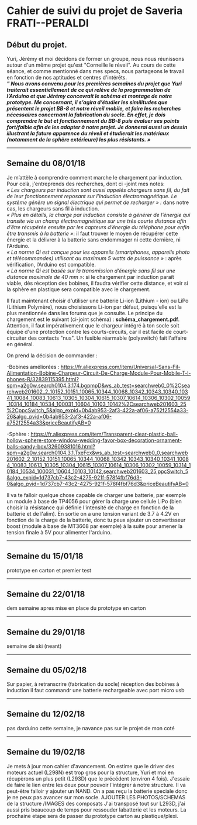 <h1>Cahier de suivi du projet de Saveria FRATI--PERALDI</h1>

<h2>Début du projet.</h2>
Yuri, Jérémy et moi décidons de former un groupe, nous nous réunissons autour d'un même projet qu'est "Corneille le réveil".
Au cours de cette séance, et comme mentionné dans mes specs, nous partageons le travail en fonction de nos aptitudes et centres d'intérêts.
<br><b><i>" Nous avons convenu pour les premières semaines du projet que Yuri traiterait essentiellement de ce qui relève de la programmation de l’Arduino et que Jérémy concevrait le schéma et montage de notre prototype. Me concernant, il s’agira d’étudier les similitudes que présentent le projet BB-8 et notre réveil mobile, et faire les recherches nécessaires concernant la fabrication du socle.
En effet, je dois comprendre le but et fonctionnement du BB-8 puis évaluer ses points fort/faible afin de les adapter à notre projet. Je donnerai aussi un dessin illustrant la future apparence du réveil et étudierait les matériaux (notamment de la sphère extérieure) les plus résistants. » </i></b>

<hr>

<h2>Semaine du 08/01/18</h2>

Je m’attèle à comprendre comment marche le chargement par induction. 
Pour celà, j'entreprends des recherches, dont ci -joint mes notes: 
<br><i>« Les chargeurs par induction sont aussi appelés chargeurs sans fil, du fait de leur fonctionnement reposant sur l’induction électromagnétique. Le système génère un signal électrique qui permet de recharger » :</i> dans notre cas, les chargeurs sans fil à induction.
<br><i>« Plus en détails, la charge par induction consiste à générer de l’énergie qui transite via un champ électromagnétique sur une très courte distance afin d’être récupérée ensuite par les capteurs d’énergie du téléphone pour enfin être transmis à la batterie »</i>: il faut trouver le moyen de récupérer cette énergie et la délivrer à la batterie sans endommager ni cette dernière, ni l'Arduino.
<br><i>« La norme Qi est conçue pour les appareils (smartphones, appareils photo et télécommandes) utilisant au maximum 5 watts de puissance » </i>: après vérification, l’Arduino est compatible. 
<br><i>« La norme Qi est basée sur la transmission d’énergie sans fil sur une distance maximale de 40 mm »</i>: si le chargement par induction paraît viable, dès réception des bobines, il faudra vérifier cette distance, et voir si la sphère en plastique sera compatible avec le chargement.

Il faut maintenant choisir d'utiliser une batterie Li-ion (Lithium - ion) ou LiPo (Lithium Polymère), nous choisissons Li-ion par défaut, puisqu'elle est la plus mentionnée dans les forums que je consulte. 
Le principe du chargement est le suivant (ci-joint schéma) : <b>schéma_chargement.pdf</b>.
Attention, il faut impérativement que le chargeur intégré à ton socle soit équipé d'une protection contre les courts-circuits, car il est facile de court-circuiter des contacts "nus". Un fusible réarmable (polyswitch) fait l'affaire en général.

On prend la décision de commander :

-Bobines améliorées : https://fr.aliexpress.com/item/Universal-Sans-Fil-Alimentation-Bobine-Chargeur-Circuit-De-Charge-Module-Pour-Mobile-T-l-phones-R/32839115395.html?spm=a2g0w.search0104.3.174.bgpmpD&ws_ab_test=searchweb0_0%2Csearchweb201602_2_10152_10151_10065_10344_10068_10342_10343_10340_10341_10084_10083_10613_10305_10304_10615_10307_10614_10306_10302_10059_10314_10184_10534_100031_10604_10103_10142%2Csearchweb201603_25%2CppcSwitch_5&algo_expid=0b4ab953-2af3-422a-af06-a752f2554a33-26&algo_pvid=0b4ab953-2af3-422a-af06-a752f2554a33&priceBeautifyAB=0

-Sphère : https://fr.aliexpress.com/item/Transparent-clear-plastic-ball-hollow-sphere-store-window-wedding-favor-box-decoration-ornament-balls-candy-box/32609381016.html?spm=a2g0w.search0104.3.1.TxeFcx&ws_ab_test=searchweb0_0,searchweb201602_2_10152_10151_10065_10344_10068_10342_10343_10340_10341_10084_10083_10613_10305_10304_10615_10307_10614_10306_10302_10059_10314_10184_10534_100031_10604_10103_10142,searchweb201603_25,ppcSwitch_5&algo_expid=1d737cb7-43c2-4275-921f-578f4fbf76d3-0&algo_pvid=1d737cb7-43c2-4275-921f-578f4fbf76d3&priceBeautifyAB=0

Il va te falloir quelque chose capable de charger une batterie, par exemple un module à base de TP4056 pour gérer la charge une cellule LiPo (bien choisir la résistance qui définie l'intensité de charge en fonction de la batterie et de l'alim). 
En sortie on a une tension variant de 3.7 à 4.2V en fonction de la charge de la batterie, donc tu peux ajouter un convertisseur boost (module à base de MT3608 par exemple) à la suite pour amener la tension finale à 5V pour alimenter l'arduino.

<hr>
<h2>Semaine du 15/01/18</h2>
prototype en carton et premier test
<hr>
<h2>Semaine du 22/01/18</h2>
dem semaine apres mise en place du prototype en carton
<hr>
<h2>Semaine du 29/01/18</h2>
semaine de ski (neant)
<hr>
<h2>Semaine du 05/02/18</h2>

Sur papier, à retranscrire (fabrication du socle) réception des bobines à induction
il faut commandr une batterie rechargeable avec port micro usb
<hr>
<h2>Semaine du 12/02/18</h2>
pas darduino cette semaine, je navance pas sur le projet de mon coté
<hr>
<h2>Semaine du 19/02/18</h2>
Je mets à jour mon cahier d'avancement. On estime que le driver des moteurs actuel (L298N) est trop gros pour la structure, Yuri et moi en récupèrons un plus petit (L293D) que le précédent (environ 4 fois). J'essaie de faire le lien entre les deux pour pouvoir l'intégrer à notre structure. Il va peut-être falloir y ajouter un NAND. On a pas reçu la batterie speciale donc je ne peux pas avancer sur mon socle. 
AJOUTER LES PHOTOS/SCHEMAS de la structure /IMAGES des composats
J'ai transposé tout sur L293D, j'ai aussi pris beaucoup de temps pour ressouder labatterie et les moteurs. La prochaine etape sera de passer du prototype carton au plastique/plexi.
